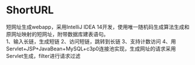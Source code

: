 # ShortURL  
短网址生成webapp，采用IntelliJ IDEA 14开发，使用唯一随机码生成算法生成和原网址映射的短网址，附带数据库建表语句。  
1、输入长链，生成短链
2、访问短链，跳转到长链
3、支持计数访问
4、用Servlet+JSP+JavaBean+MySQL+c3p0连接池实现，生成网址的请求采用Servlet生成，filter进行请求过滤

